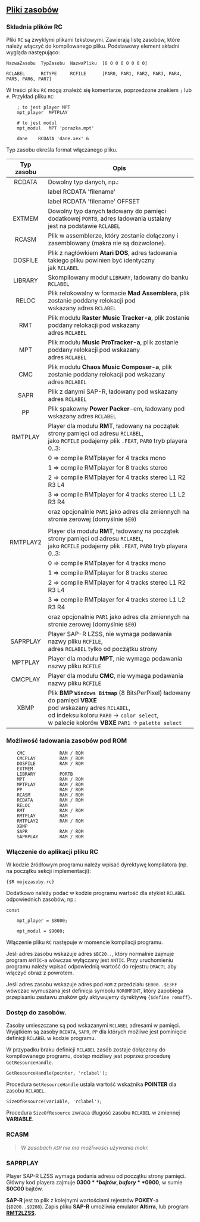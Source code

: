 #

## [Pliki zasobów](/skladnia/#r-resource)

### Składnia plików RC

Pliki `RC` są zwykłymi plikami tekstowymi. Zawierają listę zasobów, które należy włączyć do kompilowanego pliku.
Podstawowy element składni wygląda następująco:

	NazwaZasobu  TypZasobu  NazwaPliku  [0 0 0 0 0 0 0 0]

	RCLABEL      RCTYPE     RCFILE      [PAR0, PAR1, PAR2, PAR3, PAR4, PAR5, PAR6, PAR7]

W treści pliku `RC` mogą znaleźć się komentarze, poprzedzone znakiem `;` lub `#`. Przykład pliku `RC`:

```delphi
	; to jest player MPT
	mpt_player	MPTPLAY
	
	# to jest modul
	mpt_modul	MPT	'porazka.mpt'

	dane	RCDATA 'dane.xex' 6
```

Typ zasobu określa format włączanego pliku.

| Typ zasobu | Opis                                                                                                   |
|:----------:|--------------------------------------------------------------------------------------------------------|
| RCDATA     | Dowolny typ danych, np.:                                                                               |
|            | label RCDATA 'filename'                                                                                |
|            | label RCDATA 'filename' OFFSET                                                                         |
| EXTMEM     | Dowolny typ danych ładowany do pamięci dodatkowej `PORTB`, adres ładowania ustalany <br> jest na podstawie `RCLABEL`|
| RCASM      | Plik w assemblerze, który zostanie dołączony i zasemblowany (makra nie są dozwolone).                  |
| DOSFILE    | Plik z nagłówkiem **Atari DOS**, adres ładowania takiego pliku powinien być identyczny <br> jak `RCLABEL`       |
| LIBRARY    | Skompilowany moduł `LIBRARY`, ładowany do banku `RCLABEL`   |
| RELOC      | Plik relokowalny w formacie **Mad Assemblera**, plik zostanie poddany relokacji pod <br> wskazany adres `RCLABEL`|
| RMT        | Plik modułu **Raster Music Tracker-a**, plik zostanie poddany relokacji pod wskazany <br> adres `RCLABEL`       |
| MPT        | Plik modułu **Music ProTracker-a**, plik zostanie poddany relokacji pod wskazany <br> adres `RCLABEL`           |
| CMC        | Plik modułu **Chaos Music Composer-a**, plik zostanie poddany relokacji pod wskazany <br> adres `RCLABEL`       |
| SAPR       | Plik z danymi SAP-R, ładowany pod wskazany adres `RCLABEL`    |
| PP         | Plik spakowny **Power Packer**-em, ładowany pod wskazany adres `RCLABEL`  |
| RMTPLAY    | Player dla modułu **RMT**, ładowany na początek strony pamięci od adresu `RCLABEL`,<br>jako `RCFILE` podajemy plik `.FEAT`, `PAR0` tryb playera 0..3:  |
|            | 0 => compile RMTplayer for 4 tracks mono                                                               |
|            | 1 => compile RMTplayer for 8 tracks stereo                                                             |
|            | 2 => compile RMTplayer for 4 tracks stereo L1 R2 R3 L4                                                 |
|            | 3 => compile RMTplayer for 4 tracks stereo L1 L2 R3 R4                                                 |
|            | oraz opcjonalnie `PAR1` jako adres dla zmiennych na stronie zerowej (domyślnie `$E0`)                  |
|            | 
| RMTPLAY2   | Player dla modułu **RMT**, ładowany na początek strony pamięci od adresu `RCLABEL`,<br>jako `RCFILE` podajemy plik `.FEAT`, `PAR0` tryb playera 0..3:  |
|            | 0 => compile RMTplayer for 4 tracks mono                                                               |
|            | 1 => compile RMTplayer for 8 tracks stereo                                                             |
|            | 2 => compile RMTplayer for 4 tracks stereo L1 R2 R3 L4                                                 |
|            | 3 => compile RMTplayer for 4 tracks stereo L1 L2 R3 R4                                                 |
|            | oraz opcjonalnie `PAR1` jako adres dla zmiennych na stronie zerowej (domyślnie `$E0`)                  |
| SAPRPLAY   | Player SAP-R LZSS, nie wymaga podawania nazwy pliku `RCFILE`, <br> adres `RCLABEL` tylko od początku strony |
| MPTPLAY    | Player dla modułu **MPT**, nie wymaga podawania nazwy pliku `RCFILE`                                       | 
| CMCPLAY    | Player dla modułu **CMC**, nie wymaga podawania nazwy pliku `RCFILE`                                       |
| XBMP       | Plik **BMP** **`Windows Bitmap`** (8 BitsPerPixel) ładowany do pamięci **VBXE** <br> pod wskazany adres `RCLABEL`, <br> od indeksu koloru `PAR0` -> `color select`, <br> w palecie kolorów **VBXE** `PAR1` -> `palette select` |

### Możliwość ładowania zasobów pod ROM

        CMC             RAM / ROM
        CMCPLAY         RAM / ROM
        DOSFILE         RAM / ROM
        EXTMEM
        LIBRARY         PORTB
        MPT             RAM / ROM
        MPTPLAY         RAM / ROM
        PP              RAM / ROM
        RCASM           RAM / ROM
        RCDATA          RAM / ROM
        RELOC           RAM
        RMT             RAM / ROM
        RMTPLAY         RAM
        RMTPLAY2        RAM / ROM
        XBMP
        SAPR            RAM / ROM
        SAPRPLAY        RAM / ROM

### Włączenie do aplikacji pliku RC

W kodzie źródłowym programu należy wpisać dyrektywę kompilatora (np. na początku sekcji implementacji):

	{$R mojezasoby.rc}

Dodatkowo należy podać w kodzie programu wartość dla etykiet `RCLABEL` odpowiednich zasobów, np.:

```delphi
const

    mpt_player = $8000;

    mpt_modul = $9000;
```

Włączenie pliku `RC` następuje w momencie kompilacji programu.

Jeśli adres zasobu wskazuje adres ``$BC20..``, który normalnie zajmuje program ``ANTIC``-a wówczas wyłączany jest ``ANTIC``. Przy uruchomieniu programu należy wpisać odpowiednią wartość do rejestru ``DMACTL``
aby włączyć obraz z powrotem.

Jeśli adres zasobu wskazuje adres pod ``ROM`` z przedziału ``$E000..$E3FF`` wówczac wymuszana jest definicja symbolu ``NOROMFONT``, który zapobiega przepisaniu zestawu znaków gdy aktywujemy dyrektywę ``{$define romoff}``.


### Dostęp do zasobów.

Zasoby umieszczane są pod wskazanymi `RCLABEL` adresami w pamięci. Wyjątkiem są zasoby `RCDATA`, `SAPR`, `PP` dla których możliwe jest pominięcie definicji `RCLABEL` w kodzie programu.

W przypadku braku definicji `RCLABEL` zasób zostaje dołączony do kompilowanego programu, dostęp możliwy jest poprzez procedurę `GetResourceHandle`.

	GetResourceHandle(pointer, 'rclabel');

Procedura `GetResourceHandle` ustala wartość wskaźnika **POINTER** dla zasobu `RCLABEL`.

	SizeOfResource(variable, 'rclabel');

Procedura `SizeOfResource` zwraca długość zasobu `RCLABEL` w zmiennej **VARIABLE**.

### RCASM

> _W zasobach `ASM` nie ma możliwości używania makr._

### SAPRPLAY

Player SAP-R LZSS wymaga podania adresu od początku strony pamięci. Główny kod playera zajmuje **$0300** bajtów, bufory **$0900**, w sumie **$0C00** bajtów.

**SAP-R** jest to plik z kolejnymi wartościami rejestrów **POKEY**-a (`$D200..$D208`). Zapis pliku **SAP-R** umożliwia emulator **Altirra**, lub program [**RMT2LZSS**](https://forums.atariage.com/topic/315537-rmt2lzss-convert-rmt-tunes-to-lzss-for-fast-playback).
